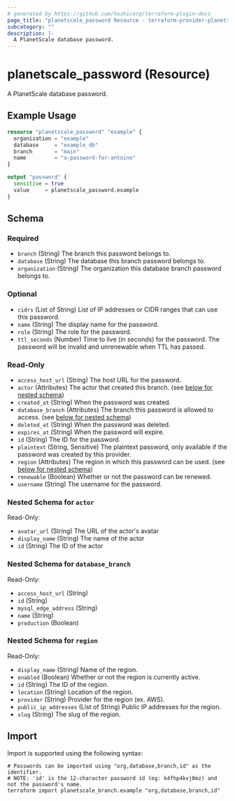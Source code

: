 ```yaml
---
# generated by https://github.com/hashicorp/terraform-plugin-docs
page_title: "planetscale_password Resource - terraform-provider-planetscale"
subcategory: ""
description: |-
  A PlanetScale database password.
---
```


# planetscale_password (Resource)

A PlanetScale database password.

## Example Usage

```terraform
resource "planetscale_password" "example" {
  organization = "example"
  database     = "example_db"
  branch       = "main"
  name         = "a-password-for-antoine"
}

output "password" {
  sensitive = true
  value     = planetscale_password.example
}
```

<!-- schema generated by tfplugindocs -->
## Schema

### Required

- `branch` (String) The branch this password belongs to.
- `database` (String) The database this branch password belongs to.
- `organization` (String) The organization this database branch password belongs to.

### Optional

- `cidrs` (List of String) List of IP addresses or CIDR ranges that can use this password.
- `name` (String) The display name for the password.
- `role` (String) The role for the password.
- `ttl_seconds` (Number) Time to live (in seconds) for the password. The password will be invalid and unrenewable when TTL has passed.

### Read-Only

- `access_host_url` (String) The host URL for the password.
- `actor` (Attributes) The actor that created this branch. (see [below for nested schema](#nestedatt--actor))
- `created_at` (String) When the password was created.
- `database_branch` (Attributes) The branch this password is allowed to access. (see [below for nested schema](#nestedatt--database_branch))
- `deleted_at` (String) When the password was deleted.
- `expires_at` (String) When the password will expire.
- `id` (String) The ID for the password.
- `plaintext` (String, Sensitive) The plaintext password, only available if the password was created by this provider.
- `region` (Attributes) The region in which this password can be used. (see [below for nested schema](#nestedatt--region))
- `renewable` (Boolean) Whether or not the password can be renewed.
- `username` (String) The username for the password.

<a id="nestedatt--actor"></a>
### Nested Schema for `actor`

Read-Only:

- `avatar_url` (String) The URL of the actor's avatar
- `display_name` (String) The name of the actor
- `id` (String) The ID of the actor


<a id="nestedatt--database_branch"></a>
### Nested Schema for `database_branch`

Read-Only:

- `access_host_url` (String)
- `id` (String)
- `mysql_edge_address` (String)
- `name` (String)
- `production` (Boolean)


<a id="nestedatt--region"></a>
### Nested Schema for `region`

Read-Only:

- `display_name` (String) Name of the region.
- `enabled` (Boolean) Whether or not the region is currently active.
- `id` (String) The ID of the region.
- `location` (String) Location of the region.
- `provider` (String) Provider for the region (ex. AWS).
- `public_ip_addresses` (List of String) Public IP addresses for the region.
- `slug` (String) The slug of the region.

## Import

Import is supported using the following syntax:

```shell
# Passwords can be imported using "org,database,branch,id" as the identifier.
# NOTE: 'id' is the 12-character password id (eg: k4fhp4kvj0mz) and not the password's name.
terraform import planetscale_branch.example "org,database,branch,id"
```
